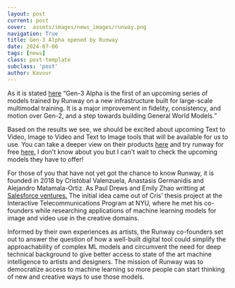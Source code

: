 ```yaml
---
layout: post
current: post
cover:  assets/images/news_images/runway.png
navigation: True
title: Gen-3 Alpha opened by Runway
date: 2024-07-06
tags: [news]
class: post-template
subclass: 'post'
author: Kavour
---
```


<p>As it is stated <a href='https://runwayml.com/blog/introducing-gen-3-alpha/'>here</a> <q>Gen-3 Alpha is the first of an upcoming series of models trained by Runway on a new infrastructure built for large-scale multimodal training. It is a major improvement in fidelity, consistency, and motion over Gen-2, and a step towards building General World Models.</q></p>

<p>Based on the results we see, we should be excited about upcoming Text to Video, Image to Video and Text to Image tools that will be available for us to use. You can take a deeper view on their products <a href='https://runwayml.com/'>here</a> and try runway for free <a href='https://app.runwayml.com/signup'>here.</a> I don't know about you but I can't wait to check the upcoming models they have to offer!</p>

<p>For those of you that have not yet got the chance to know Runway, it is founded in 2018 by Cristóbal Valenzuela, Anastasis Germanidis and Alejandro Matamala-Ortiz. As Paul Drews and Emily Zhao writting at <a href='https://salesforceventures.com/perspectives/welcome-runway/'>Salesforce ventures.</a> The initial idea came out of Cris’ thesis project at the Interactive Telecommunications Program at NYU, where he met his co-founders while researching applications of machine learning models for image and video use in the creative domains.</p>

<p>Informed by their own experiences as artists, the Runway co-founders set out to answer the question of how a well-built digital tool could simplify the approachability of complex ML models and circumvent the need for deep technical background to give better access to state of the art machine intelligence to artists and designers. The mission of Runway was to democratize access to machine learning so more people can start thinking of new and creative ways to use those models.</p>